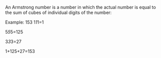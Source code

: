 An Armstrong number is a number in which the actual number is equal to the sum of cubes of individual digits of the number:

Example:
153
1*1*1=1

5*5*5=125

3*3*3=27

1+125+27=153
